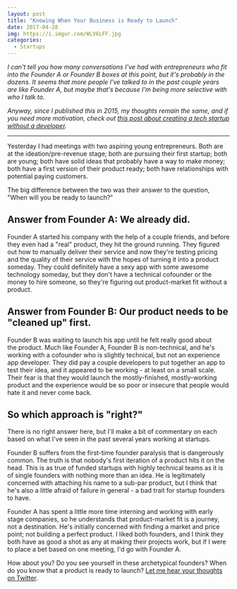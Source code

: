 ```yaml
---
layout: post
title: "Knowing When Your Business is Ready to Launch"
date: 2017-04-28
img: https://i.imgur.com/WLV6LFF.jpg
categories:
  - Startups
---
```

*I can't tell you how many conversations I've had with entrepreneurs who fit into the Founder A or Founder B boxes at this point, but it's probably in the dozens. It seems that more people I've talked to in the past couple years are like Founder A, but maybe that's because I'm being more selective with who I talk to.*

*Anyway, since I published this in 2015, my thoughts remain the same, and if you need more motivation, check out [this post about creating a tech startup without a developer](/posts/creating-a-tech-startup-without-a-developer).*

-----

Yesterday I had meetings with two aspiring young entrepreneurs. Both are at the ideation/pre-revenue stage; both are pursuing their first startup; both are young; both have solid ideas that probably have a way to make money; both have a first version of their product ready; both have relationships with potential paying customers.

The big difference between the two was their answer to the question, "When will you be ready to launch?"

## Answer from Founder A: We already did.

Founder A started his company with the help of a couple friends, and before they even had a "real" product, they hit the ground running. They figured out how to manually deliver their service and now they're testing pricing and the quality of their service with the hopes of turning it into a product someday. They could definitely have a sexy app with some awesome technology someday, but they don't have a technical cofounder or the money to hire someone, so they're figuring out product-market fit without a product.

## Answer from Founder B: Our product needs to be "cleaned up" first.

Founder B was waiting to launch his app until he felt really good about the product. Much like Founder A, Founder B is non-technical, and he's working with a cofounder who is slightly technical, but not an experience app developer. They did pay a couple developers to put together an app to test their idea, and it appeared to be working - at least on a small scale. Their fear is that they would launch the mostly-finished, mostly-working product and the experience would be so poor or insecure that people would hate it and never come back.

## So which approach is "right?"

There is no right answer here, but I'll make a bit of commentary on each based on what I've seen in the past several years working at startups. 

Founder B suffers from the first-time founder paralysis that is dangerously common. The truth is that nobody's first iteration of a product hits it on the head. This is as true of funded startups with highly technical teams as it is of single founders with nothing more than an idea. He is legitimately concerned with attaching his name to a sub-par product, but I think that he's also a little afraid of failure in general - a bad trait for startup founders to have.

Founder A has spent a little more time interning and working with early stage companies, so he understands that product-market fit is a journey, not a destination. He's initially concerned with finding a market and price point; not building a perfect product. I liked both founders, and I think they both have as good a shot as any at making their projects work, but if I were to place a bet based on one meeting, I'd go with Founder A.

How about you? Do you see yourself in these archetypical founders? When do you know that a product is ready to launch? [Let me hear your thoughts on Twitter](http://www.twitter.com/karllhughes).
